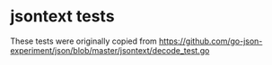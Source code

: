 # jsontext tests

These tests were originally copied from https://github.com/go-json-experiment/json/blob/master/jsontext/decode_test.go
